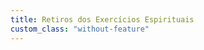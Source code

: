 ```yaml
---
title: Retiros dos Exercícios Espirituais
custom_class: "without-feature"
---
```


<div data-tockify-component="calendar" data-tockify-calendar="retiro.ee.rio"></div>
<script data-cfasync="false" data-tockify-script="embed" src="https://public.tockify.com/browser/embed.js"></script>